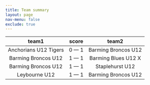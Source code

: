 ```yaml
---
title: Team summary
layout: page
nav-menu: false
exclude: true
---
```




|         team1         |    score    |        team2        |
|:---------------------:|:-----------:|:-------------------:|
| Anchorians U12 Tigers | 0 &mdash; 1 | Barming Broncos U12 |
|  Barming Broncos U12  | 1 &mdash; 1 | Barming Blues U12 X |
|  Barming Broncos U12  | 1 &mdash; 1 |   Staplehurst U12   |
|     Leybourne U12     | 1 &mdash; 1 | Barming Broncos U12 |

 <br /><br /><br />